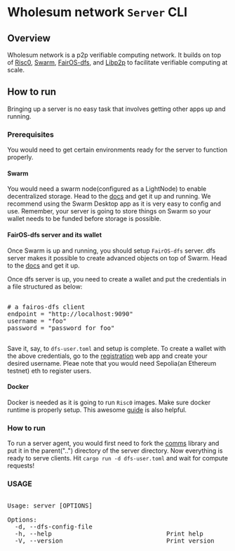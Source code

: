 
# Wholesum network `Server` CLI

## Overview

Wholesum network is a p2p verifiable computing network. It builds on top of [Risc0](https://risczero.com/), [Swarm](https://ethswarm.org), [FairOS-dfs](https://github.com/fairDataSociety/fairOS-dfs), and [Libp2p](https://libp2p.io) to facilitate verifiable computing at scale.  

## How to run

Bringing up a server is no easy task that involves getting other apps up and running.

### Prerequisites

You would need to get certain environments ready for the server to function properly.

#### Swarm

You would need a swarm node(configured as a LightNode) to enable decentralized storage. Head to the [docs](https://docs.ethswarm.org/docs/bee/installation/quick-start) and get it up and running. We recommend using the Swarm Desktop app as it is very easy to config and use. Remember, your server is going to store things on Swarm so your wallet needs to be funded before storage is possible.

#### FairOS-dfs server and its wallet

Once Swarm is up and running, you should setup `FairOS-dfs` server. dfs server makes it possible to create advanced objects on top of Swarm. Head to the [docs](https://docs.fairos.fairdatasociety.org/docs/fairOS-dfs/quickstart) and get it up.

Once dfs server is up, you need to create a wallet and put the credentials in a file structured as below:

<pre>

# a fairos-dfs client
endpoint = "http://localhost:9090"
username = "foo"
password = "password for foo"

</pre>

Save it, say, to `dfs-user.toml` and setup is complete. To create a wallet with the above credentials, go to the [registration](https://create.fairdatasociety.org) web app and create your desired username. Pleae note that you would need Sepolia(an Ethereum testnet) eth to register users.

#### Docker 

Docker is needed as it is going to run `Risc0` images. Make sure docker runtime is properly setup. This awesome [guide](https://www.digitalocean.com/community/tutorials/how-to-install-and-use-docker-on-ubuntu-20-04) is also helpful.

### How to run

To run a server agent, you would first need to fork the [comms](https://github.com/WholesumNet/comms) library and put it in the parent("..") directory of the server directory.
Now everything is ready to serve clients. Hit 
`cargo run -d dfs-user.toml`
and wait for compute requests!

### USAGE

<pre>

Usage: server [OPTIONS]

Options:
  -d, --dfs-config-file <DFS_CONFIG_FILE>  
  -h, --help                               Print help
  -V, --version                            Print version

</pre>
